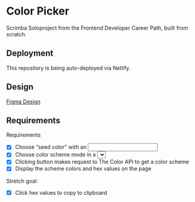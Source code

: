 # Color Picker
Scrimba Soloproject from the Frontend Developer Career Path, built from scratch.

## Deployment
This repository is being auto-deployed via Netlify.

## Design
[Figma Design](https://www.figma.com/file/twasy8Bca4hW7gunLFSLoY/Color-Scheme-Generator?type=design&node-id=2-1155&t=akNZmK6ysmlRfmbD-0)

## Requirements

Requirements
* [x] Choose “seed color” with an <input type=“color” />
* [x] Choose color scheme mode in a <select> box
* [x] Clicking button makes request to The Color API to get a color scheme
* [x] Display the scheme colors and hex values on the page

Stretch goal:
* [x] Click hex values to copy to clipboard